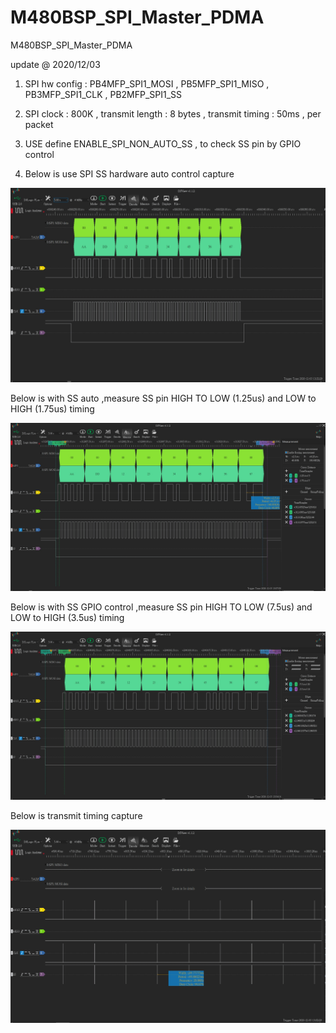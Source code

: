 # M480BSP_SPI_Master_PDMA
 M480BSP_SPI_Master_PDMA

update @ 2020/12/03

1. SPI hw config : PB4MFP_SPI1_MOSI , PB5MFP_SPI1_MISO , PB3MFP_SPI1_CLK , PB2MFP_SPI1_SS

2. SPI clock : 800K , transmit length : 8 bytes , transmit timing : 50ms , per packet

3. USE define ENABLE_SPI_NON_AUTO_SS , to check SS pin by GPIO control 

4. Below is use SPI SS hardware auto control capture

![image](https://github.com/released/M480BSP_SPI_Master_PDMA/blob/main/SS_Auto.jpg)

Below is with SS auto ,measure SS pin HIGH TO LOW (1.25us) and LOW to HIGH (1.75us) timing 

![image](https://github.com/released/M480BSP_SPI_Master_PDMA/blob/main/SS_Auto_Timing.jpg)

Below is with SS GPIO control ,measure SS pin HIGH TO LOW (7.5us) and LOW to HIGH (3.5us) timing 

![image](https://github.com/released/M480BSP_SPI_Master_PDMA/blob/main/SS_GPIO_Timing.jpg)

Below is transmit timing capture 

![image](https://github.com/released/M480BSP_SPI_Master_PDMA/blob/main/Transmit_timing.jpg)

